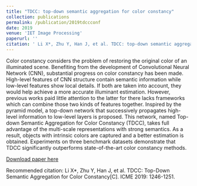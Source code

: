 ```yaml
---
title: "TDCC: top‐down semantic aggregation for color constancy"
collection: publications
permalink: /publication/2019tdccconf
date: 2019
venue: 'IET Image Processing'
paperurl: ''
citation: ' Li X*, Zhu Y, Han J, et al. TDCC: top‐down semantic aggregation for color constancy[J]. IET Image Processing, 2019, 13(11): 1944-1950.'
---
```

Color constancy considers the problem of restoring the original color of an illuminated scene. Benefiting from the development of Convolutional Neural Network (CNN), substantial progress on color constancy has been made. High-level features of CNN structure contain semantic information while low-level features show local details. If both are taken into account, they would help achieve a more accurate illuminant estimation. However, previous works paid little attention to the latter for there lacks frameworks which can combine those two kinds of features together. Inspired by the pyramid model, a top-down network that successively propagates high-level information to low-level layers is proposed. This network, named Top-down Semantic Aggregation for Color Constancy (TDCC), takes full advantage of the multi-scale representations with strong semantics. As a result, objects with intrinsic colors are captured and a better estimation is obtained. Experiments on three benchmark datasets demonstrate that TDCC significantly outperforms state-of-the-art color constancy methods.


[Download paper here](https://ieeexplore.ieee.org/document/8784767)

Recommended citation:  Li X*, Zhu Y, Han J, et al. TDCC: Top-Down Semantic Aggregation for Color Constancy[C]. ICME 2019: 1246-1251.
